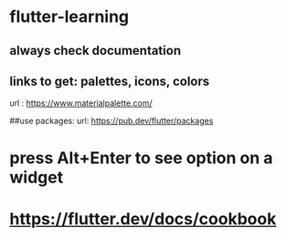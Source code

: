 # flutter-learning
## always check documentation

## links to get: palettes, icons, colors
url : https://www.materialpalette.com/

##use packages:
url: https://pub.dev/flutter/packages

# press Alt+Enter to see option on a widget


# https://flutter.dev/docs/cookbook